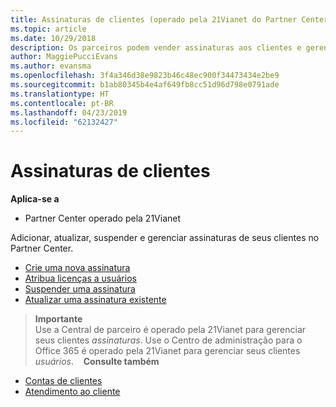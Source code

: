 ```yaml
---
title: Assinaturas de clientes (operado pela 21Vianet do Partner Center)
ms.topic: article
ms.date: 10/29/2018
description: Os parceiros podem vender assinaturas aos clientes e gerenciá-las por meio do Partner Center.
author: MaggiePucciEvans
ms.author: evansma
ms.openlocfilehash: 3f4a346d38e9823b46c48ec900f34473434e2be9
ms.sourcegitcommit: b1ab80345b4e4af649fb8cc51d96d798e0791ade
ms.translationtype: HT
ms.contentlocale: pt-BR
ms.lasthandoff: 04/23/2019
ms.locfileid: "62132427"
---
```

# <a name="customer-subscriptions"></a>Assinaturas de clientes

**Aplica-se a**

-   Partner Center operado pela 21Vianet


Adicionar, atualizar, suspender e gerenciar assinaturas de seus clientes no Partner Center.

-   [Crie uma nova assinatura](create-a-new-subscription.md)
-   [Atribua licenças a usuários](assign-licenses-to-users.md)
-   [Suspender uma assinatura](suspend-a-subscription.md)
-   [Atualizar uma assinatura existente](add-licenses-or-services-to-an-existing-subscription.md)

>**Importante**<br>Use a Central de parceiro é operado pela 21Vianet para gerenciar seus clientes *assinaturas*. Use o Centro de administração para o Office 365 é operado pela 21Vianet para gerenciar seus clientes *usuários*. 
 
 **Consulte também**

-   [Contas de clientes](customer-accounts.md)
-   [Atendimento ao cliente](customer-support.md)




